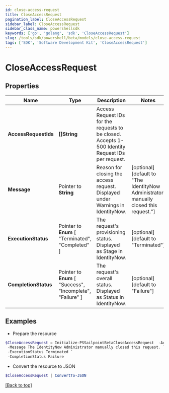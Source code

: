 ```yaml
---
id: close-access-request
title: CloseAccessRequest
pagination_label: CloseAccessRequest
sidebar_label: CloseAccessRequest
sidebar_class_name: powershellsdk
keywords: ['go', 'golang', 'sdk', 'CloseAccessRequest'] 
slug: /tools/sdk/powershell/beta/models/close-access-request
tags: ['SDK', 'Software Development Kit', 'CloseAccessRequest']
---
```



# CloseAccessRequest

## Properties

Name | Type | Description | Notes
------------ | ------------- | ------------- | -------------
**AccessRequestIds** |  **[]String** | Access Request IDs for the requests to be closed. Accepts 1-500 Identity Request IDs per request. | 
**Message** |  Pointer to **String** | Reason for closing the access request. Displayed under Warnings in IdentityNow. | [optional] [default to "The IdentityNow Administrator manually closed this request."]
**ExecutionStatus** |  Pointer to  **Enum** [  "Terminated",    "Completed" ] | The request&#39;s provisioning status. Displayed as Stage in IdentityNow. | [optional] [default to "Terminated"]
**CompletionStatus** |  Pointer to  **Enum** [  "Success",    "Incomplete",    "Failure" ] | The request&#39;s overall status. Displayed as Status in IdentityNow. | [optional] [default to "Failure"]

## Examples

- Prepare the resource
```powershell
$CloseAccessRequest = Initialize-PSSailpointBetaCloseAccessRequest  -AccessRequestIds [2c90ad2a70ace7d50170acf22ca90010] `
 -Message The IdentityNow Administrator manually closed this request. `
 -ExecutionStatus Terminated `
 -CompletionStatus Failure
```

- Convert the resource to JSON
```powershell
$CloseAccessRequest | ConvertTo-JSON
```


[[Back to top]](#) 


